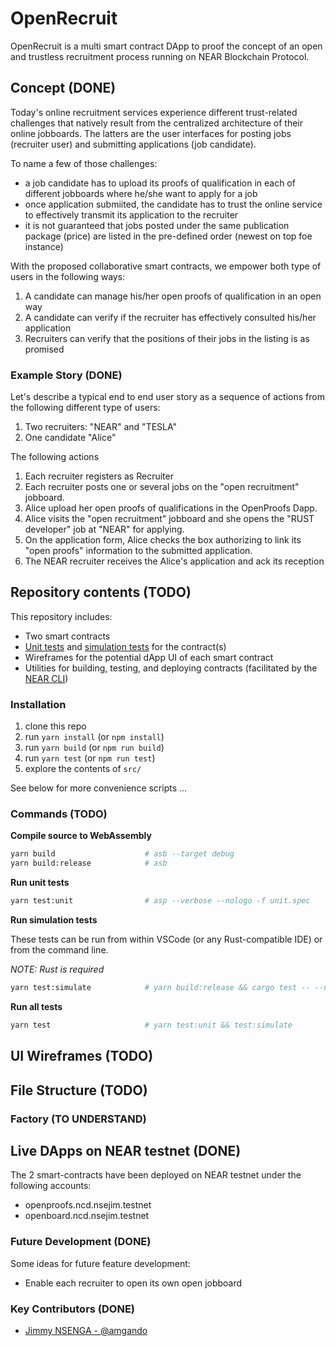 # OpenRecruit

OpenRecruit is a multi smart contract DApp to proof the concept of an open and trustless recruitment process running on NEAR Blockchain Protocol. 

## Concept (DONE)

Today's online recruitment services experience different trust-related challenges that natively result from the centralized architecture of their online jobboards. The latters are the user interfaces for posting jobs (recruiter user) and submitting applications (job candidate). 

To name a few of those challenges:
  - a job candidate has to upload its proofs of qualification in each of different jobboards where he/she want to apply for a job
  - once application submiited, the candidate has to trust the online service to effectively transmit its application to the recruiter
  - it is not guaranteed that jobs posted under the same publication package (price) are listed in the pre-defined order (newest on top foe instance) 

With the proposed collaborative smart contracts, we empower both type of users in the following ways:
  1. A candidate can manage his/her open proofs of qualification in an open way
  2. A candidate can verify if the recruiter has effectively consulted his/her application
  3. Recruiters can verify that the positions of their jobs in the listing is as promised 

### Example Story (DONE)

Let's describe a typical end to end user story as a sequence of actions from the following different type of users:
  1. Two recruiters: "NEAR" and "TESLA" 
  2. One candidate "Alice" 

The following actions
  1. Each recruiter registers as Recruiter
  2. Each recruiter posts one or several jobs on the "open recruitment" jobboard. 
  3. Alice upload her open proofs of qualifications in the OpenProofs Dapp.
  4. Alice visits the "open recruitment" jobboard and she opens the "RUST developer" job at "NEAR" for applying. 
  5. On the application form, Alice checks the box authorizing to link its "open proofs" information to the submitted application.
  6. The NEAR recruiter receives the Alice's application and ack its reception


## Repository contents (TODO)

This repository includes:

- Two smart contracts
- [Unit tests](https://docs.near.org/docs/roles/developer/contracts/test-contracts#unit-tests) and [simulation tests](https://docs.near.org/docs/roles/developer/contracts/test-contracts#simulation-tests) for the contract(s)
- Wireframes for the potential dApp UI of each smart contract
- Utilities for building, testing, and deploying contracts (facilitated by the [NEAR CLI](https://docs.near.org/docs/development/near-cli))

### Installation

1. clone this repo
2. run `yarn install` (or `npm install`)
3. run `yarn build` (or `npm run build`)
4. run `yarn test` (or `npm run test`)
5. explore the contents of `src/`

See below for more convenience scripts ...

### Commands (TODO)

**Compile source to WebAssembly**

```sh
yarn build                    # asb --target debug
yarn build:release            # asb
```

**Run unit tests**

```sh
yarn test:unit                # asp --verbose --nologo -f unit.spec
```

**Run simulation tests**

These tests can be run from within VSCode (or any Rust-compatible IDE) or from the command line.

_NOTE: Rust is required_

```sh
yarn test:simulate            # yarn build:release && cargo test -- --nocapture
```

**Run all tests**

```sh
yarn test                     # yarn test:unit && test:simulate
```


## UI Wireframes (TODO)

## File Structure (TODO)



### Factory (TO UNDERSTAND)



## Live DApps on NEAR testnet (DONE)

The 2 smart-contracts have been deployed on NEAR testnet under the following accounts:
- openproofs.ncd.nsejim.testnet
- openboard.ncd.nsejim.testnet

### Future Development (DONE)

Some ideas for future feature development:

- Enable each recruiter to open its own open jobboard

### Key Contributors (DONE)

- [Jimmy NSENGA - @amgando](https://github.com/nsejim)
